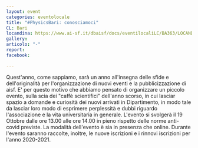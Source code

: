 ```yaml
---
layout: event
categories: eventolocale
title: "#PhysicsBari: conosciamoci"
CL: Bari
locandina: https://www.ai-sf.it/dbaisf/docs/eventilocaliLC/BA363/LOCANDINA_GIUSTA.jpg
gallery:
articolo: "-"
report: 
facebook: 

---
```

Quest'anno, come sappiamo, sarà un anno all'insegna delle sfide e dell'originalità per l'organizzazione di nuovi eventi e la pubblicizzazione di aisf. E' per questo motivo che abbiamo pensato di organizzare un piccolo evento, sulla scia dei "caffè scientifici" dell'anno scorso, in cui lasciar spazio a domande e curiosità dei nuovi arrivati in Dipartimento, in modo tale da lasciar loro modo di esprimere perplessità e dubbi riguardo l'associazione e la vita universitaria in generale. L'evento si svolgerà il 19 Ottobre dalle ore 13.00 alle ore 14.00 in pieno rispetto delle norme anti-covid previste. La modalità dell'evento è sia in presenza che online. Durante l'evento saranno raccolte, inoltre, le nuove iscrizioni e i rinnovi iscrizioni per l'anno 2020-2021.
